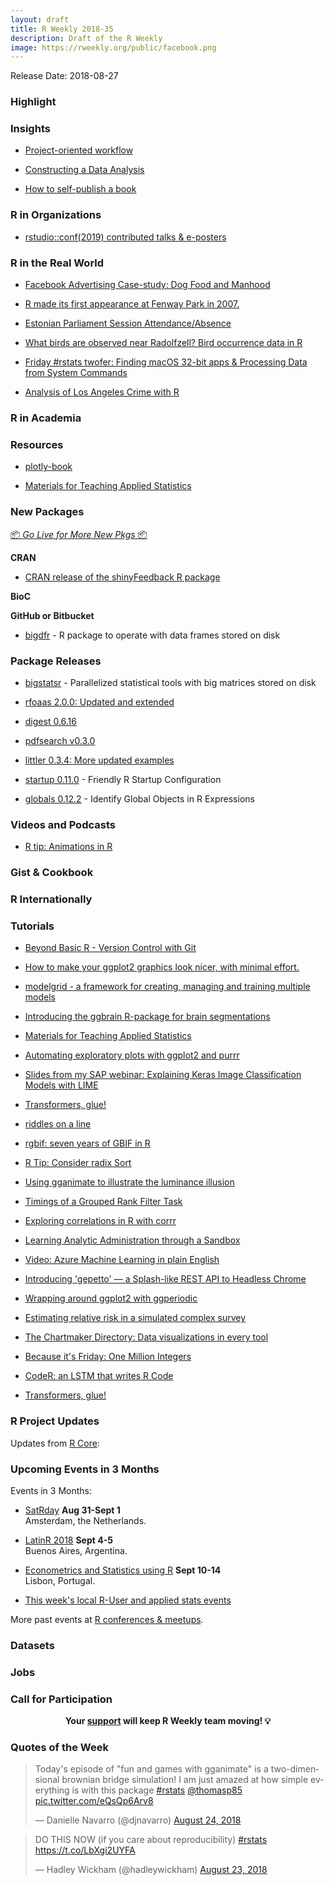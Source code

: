 ```yaml
---
layout: draft
title: R Weekly 2018-35
description: Draft of the R Weekly
image: https://rweekly.org/public/facebook.png
---
```


Release Date: 2018-08-27

###  Highlight



### Insights

+ [Project-oriented workflow](https://www.tidyverse.org/articles/2017/12/workflow-vs-script/)

+ [Constructing a Data Analysis](https://simplystatistics.org/2018/08/24/constructing-a-data-analysis/)

+ [How to self-publish a book](https://blog.datascienceheroes.com/how-to-self-publish-a-book/)

###  R in Organizations


+ [rstudio::conf(2019) contributed talks & e-posters](https://blog.rstudio.com/2018/08/20/rstudio-conf-2019-contributed-talks-eposters/)

### R in the Real World

+ [Facebook Advertising Case-study: Dog Food and Manhood](https://rickpackblog.wordpress.com/2018/08/20/facebook-advertising-case-study-dog-food-and-manhood/)

+ [R made its first appearance at Fenway Park in 2007. ](https://www.davidkane.info/post/the-first-appearence-of-r-in-fenway-park-was-in-2007/)

+ [Estonian Parliament Session Attendance/Absence](http://www.reigo.eu/2018/08/estonian-parliament-session-attendance/)

+ [What birds are observed near Radolfzell? Bird occurrence data in R](https://ropensci.org/blog/2018/08/21/birds-radolfzell/)

+ [Friday #rstats twofer: Finding macOS 32-bit apps & Processing Data from System Commands](https://rud.is/b/2018/08/24/friday-rstats-twofer-finding-macos-32-bit-apps-processing-data-from-system-commands/)

+ [Analysis of Los Angeles Crime with R](https://datascienceplus.com/analysis-of-los-angeles-crime-with-r/)

###  R in Academia



###  Resources


+ [plotly-book](http://plotly-book.cpsievert.me/)

+ [Materials for Teaching Applied Statistics](https://ntguardian.wordpress.com/2018/08/20/materials-for-teaching-applied-statistics/)

###  New Packages

<p class="added-hostname"><a href="https://rweekly.org/live" target="_blank" class="externalLink">📦 <i>Go Live for More New Pkgs</i> 📦</a></p>

**CRAN**

+ [CRAN release of the shinyFeedback R package](https://www.tychobra.com/posts/2018_08_21_shinfeedback_release/)

**BioC**


**GitHub or Bitbucket**

+ [bigdfr](https://github.com/privefl/bigdfr) - R package to operate with data frames stored on disk

### Package Releases

+ [bigstatsr](https://github.com/privefl/bigstatsr) - Parallelized statistical tools with big matrices stored on disk


+ [rfoaas 2.0.0: Updated and extended](http://dirk.eddelbuettel.com/blog/2018/08/20#rfoaas_2.0.0)


+ [digest 0.6.16](http://dirk.eddelbuettel.com/blog/2018/08/22#digest_0.6.16)


+ [pdfsearch v0.3.0](https://brandonlebeau.org/2018/08/22/pdfsearch-0-3-0/)

+ [littler 0.3.4: More updated examples](http://dirk.eddelbuettel.com/blog/2018/08/24#littler-0.3.4)

+ [startup 0.11.0](https://cran.r-project.org/package=startup) - Friendly R Startup Configuration

+ [globals 0.12.2](https://cran.r-project.org/package=globals) - Identify Global Objects in R Expressions


###  Videos and Podcasts

+ [R tip: Animations in R](https://www.infoworld.com/video/89987/r-tip-animations-in-r)

### Gist & Cookbook




### R Internationally



###  Tutorials

+ [Beyond Basic R - Version Control with Git](https://owi.usgs.gov/blog/beyond-basic-git/)

+ [How to make your ggplot2 graphics look nicer, with minimal effort.](https://www.jumpingrivers.com/blog/styling-ggplot2-r-graphics/)


+ [modelgrid - a framework for creating, managing and training multiple models](http://smaakage85.netlify.com/2018/07/14/modelgrid-a-framework-for-creating-managing-and-training-multiple-models/)


+ [Introducing the ggbrain R-package for brain segmentations](https://drmowinckels.io/blog/introducing-the-ggbrain-r-package-for-brain-segmentations/)



+ [Materials for Teaching Applied Statistics](https://ntguardian.wordpress.com/2018/08/20/materials-for-teaching-applied-statistics/)

+ [Automating exploratory plots with ggplot2 and purrr](https://aosmith.rbind.io/2018/08/20/automating-exploratory-plots/)

+ [Slides from my SAP webinar: Explaining Keras Image Classification Models with LIME](https://shirinsplayground.netlify.com/2018/08/sap_webinar_slides/)

+ [Transformers, glue!](http://www.questionflow.org/2018/08/21/transformers-glue/)

+ [riddles on a line](https://xianblog.wordpress.com/2018/08/22/riddles-on-a-line/)

+ [rgbif: seven years of GBIF in R](https://ropensci.org/technotes/2018/08/22/rgbif-seven-years/)

+ [R Tip: Consider radix Sort](http://www.win-vector.com/blog/2018/08/r-tip-use-radix-sort/)

+ [Using gganimate to illustrate the luminance illusion](http://blog.revolutionanalytics.com/2018/08/luminance-illusion.html)

+ [Timings of a Grouped Rank Filter Task](http://www.win-vector.com/blog/2018/08/timings-of-a-grouped-rank-filter-task/)

+ [Exploring correlations in R with corrr](https://drsimonj.svbtle.com/exploring-correlations-in-r-with-corrr)

+ [Learning Analytic Administration through a Sandbox](https://rviews.rstudio.com/2018/08/23/learning-analytic-administration-through-a-sandbox/)

+ [Video: Azure Machine Learning in plain English](http://blog.revolutionanalytics.com/2018/08/aml-video.html)

+ [Introducing 'gepetto' — a Splash-like REST API to Headless Chrome](https://rud.is/b/2018/08/23/introducing-gepetto-a-splash-like-rest-api-to-headless-chrome/)

+ [Wrapping around ggplot2 with ggperiodic](https://eliocamp.github.io/codigo-r/2018/08/periodic-data-ggplot2-ggperiodic/)

+ [Estimating relative risk in a simulated complex survey](http://freerangestats.info/blog/2018/08/24/simulating-survey)

+ [The Chartmaker Directory: Data visualizations in every tool](http://blog.revolutionanalytics.com/2018/08/chartmaker-directory.html)

+ [Because it's Friday: One Million Integers](http://blog.revolutionanalytics.com/2018/08/one-million-integers.html)

+ [CodeR: an LSTM that writes R Code](https://www.statworx.com/de/blog/coder-an-lstm-that-writes-r-code/)

+ [Transformers, glue!](http://www.questionflow.org/2018/08/21/transformers-glue/)

<!--<div class="post-more-begi
n"></div><div class="post-more-end"></div>-->

###  R Project Updates

Updates from [R Core](http://developer.r-project.org/blosxom.cgi/R-devel/NEWS):




###  Upcoming Events in 3 Months

Events in 3 Months:

+ [SatRday](https://amsterdam2018.satrdays.org/) **Aug 31-Sept 1**<br />
Amsterdam, the Netherlands.

+ [LatinR 2018](http://latin-r.com/) **Sept 4-5** <br />
Buenos Aires, Argentina.

+ [Econometrics and Statistics using R](http://gades-training.com/en/cursos/Econometrics-and-Statistics-Using-R) **Sept 10-14** <br />
Lisbon, Portugal.

+ [This week's local R-User and applied stats events](https://community.rstudio.com/c/irl)

More past events at [R conferences & meetups](https://conf.rweekly.org).

### Datasets




### Jobs




###  Call for Participation



<p class="hide-support added-hostname support-rweekly" style="text-align: center;font-weight: bold;">Your <a class="non-visited externalLink" href="https://www.patreon.com/rweekly" onclick="pas(this)">support</a> will keep R Weekly team moving! 💡</p>

###  Quotes of the Week

<blockquote class="twitter-tweet" data-lang="en"><p lang="en" dir="ltr">Today&#39;s episode of &quot;fun and games with gganimate&quot; is a two-dimensional brownian bridge simulation! I am just amazed at how simple everything is with this package <a href="https://twitter.com/hashtag/rstats?src=hash&amp;ref_src=twsrc%5Etfw">#rstats</a> <a href="https://twitter.com/thomasp85?ref_src=twsrc%5Etfw">@thomasp85</a> <a href="https://t.co/eQsQp6Arv8">pic.twitter.com/eQsQp6Arv8</a></p>&mdash; Danielle Navarro (@djnavarro) <a href="https://twitter.com/djnavarro/status/1033100989912440832?ref_src=twsrc%5Etfw">August 24, 2018</a></blockquote>

<blockquote class="twitter-tweet" data-lang="en"><p lang="en" dir="ltr">DO THIS NOW (if you care about reproducibility) <a href="https://twitter.com/hashtag/rstats?src=hash&amp;ref_src=twsrc%5Etfw">#rstats</a> <a href="https://t.co/LbXgi2UYFA">https://t.co/LbXgi2UYFA</a></p>&mdash; Hadley Wickham (@hadleywickham) <a href="https://twitter.com/hadleywickham/status/1032665959734108160?ref_src=twsrc%5Etfw">August 23, 2018</a></blockquote>

